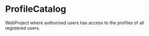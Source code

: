 # ProfileCatalog
WebProject where authorised users has access to the profiles of all registered users.
